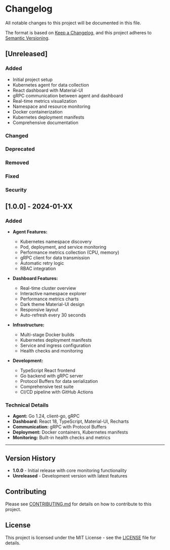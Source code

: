 # Changelog

All notable changes to this project will be documented in this file.

The format is based on [Keep a Changelog](https://keepachangelog.com/en/1.0.0/),
and this project adheres to [Semantic Versioning](https://semver.org/spec/v2.0.0.html).

## [Unreleased]

### Added
- Initial project setup
- Kubernetes agent for data collection
- React dashboard with Material-UI
- gRPC communication between agent and dashboard
- Real-time metrics visualization
- Namespace and resource monitoring
- Docker containerization
- Kubernetes deployment manifests
- Comprehensive documentation

### Changed

### Deprecated

### Removed

### Fixed

### Security

## [1.0.0] - 2024-01-XX

### Added
- **Agent Features:**
  - Kubernetes namespace discovery
  - Pod, deployment, and service monitoring
  - Performance metrics collection (CPU, memory)
  - gRPC client for data transmission
  - Automatic retry logic
  - RBAC integration

- **Dashboard Features:**
  - Real-time cluster overview
  - Interactive namespace explorer
  - Performance metrics charts
  - Dark theme Material-UI design
  - Responsive layout
  - Auto-refresh every 30 seconds

- **Infrastructure:**
  - Multi-stage Docker builds
  - Kubernetes deployment manifests
  - Service and ingress configuration
  - Health checks and monitoring

- **Development:**
  - TypeScript React frontend
  - Go backend with gRPC server
  - Protocol Buffers for data serialization
  - Comprehensive test suite
  - CI/CD pipeline with GitHub Actions

### Technical Details
- **Agent:** Go 1.24, client-go, gRPC
- **Dashboard:** React 18, TypeScript, Material-UI, Recharts
- **Communication:** gRPC with Protocol Buffers
- **Deployment:** Docker containers, Kubernetes manifests
- **Monitoring:** Built-in health checks and metrics

---

## Version History

- **1.0.0** - Initial release with core monitoring functionality
- **Unreleased** - Development version with latest features

## Contributing

Please see [CONTRIBUTING.md](CONTRIBUTING.md) for details on how to contribute to this project.

## License

This project is licensed under the MIT License - see the [LICENSE](LICENSE) file for details. 